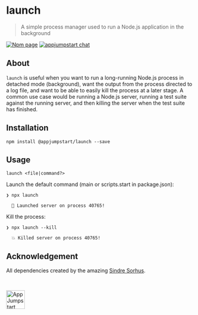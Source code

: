 # launch
> A simple process manager used to run a Node.js application in the background

[![Npm page][npm-image]][npm-url]
[![appjumpstart chat][gitter-image]][gitter-url]

## About

`launch` is useful when you want to run a long-running Node.js process in
detached mode (background), want the output from the process directed to a log
file, and want to be able to easily kill the process at a later stage. A common
use case would be running a Node.js server, running a test suite against the
running server, and then killing the server when the test suite has finished.

## Installation

```
npm install @appjumpstart/launch --save
```

## Usage

```
launch <file|command?>
```

Launch the default command (main or scripts.start in package.json):
```fish
❯ npx launch

  🚀 Launched server on process 40765!
```

Kill the process:
```fish
❯ npx launch --kill

  💥 Killed server on process 40765!
```

## Acknowledgement

All dependencies created by the amazing
[Sindre Sorhus](https://github.com/sindresorhus).

&nbsp;

<a href="https://github.com/appjumpstart">
  <img
    alt="AppJumpstart"
    src="https://appjumpstart.nyc3.digitaloceanspaces.com/assets/appjumpstart-transparent.png"
    height="50">
</a>

[npm-image]: https://img.shields.io/npm/v/@appjumpstart/launch.svg
[npm-url]: https://www.npmjs.com/package/@appjumpstart/launch
[gitter-image]: https://img.shields.io/gitter/room/appjumpstart/appjumpstart.svg
[gitter-url]: https://gitter.im/appjumpstart
